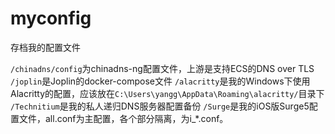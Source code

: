 # myconfig
存档我的配置文件

`/chinadns/config`为chinadns-ng配置文件，上游是支持ECS的DNS over TLS
`/joplin`是Joplin的docker-compose文件
`/alacritty`是我的Windows下使用Alacritty的配置，应该放在`C:\Users\yangg\AppData\Roaming\alacritty/`目录下
`/Technitium`是我的私人递归DNS服务器配置备份
`/Surge`是我的iOS版Surge5配置文件，all.conf为主配置，各个部分隔离，为i_*.conf。
